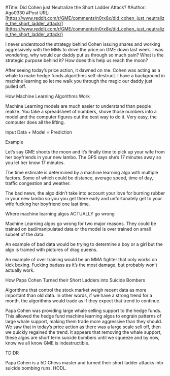 #Title: Did Cohen just Neutralize the Short Ladder Attack?
#Author: Ago0330
#Post URL: [https://www.reddit.com/r/GME/comments/n0rx8x/did_cohen_just_neutralize_the_short_ladder_attack/](https://www.reddit.com/r/GME/comments/n0rx8x/did_cohen_just_neutralize_the_short_ladder_attack/)


I never understood the strategy behind Cohen issuing shares and working aggressively with the MMs to drive the price on GME down last week. I was wondering, why would our daddy put us through so much pain? What is the strategic purpose behind it? How does this help us reach the moon?

After seeing today’s price action, it dawned on me. Cohen was acting as a whale to make hedge funds algorithms self-destruct. I have a background in machine learning so let me walk you through the magic our daddy just pulled off.


How Machine Learning Algorithms Work

Machine Learning models are much easier to understand than people realize. You take a spreadsheet of numbers, shove those numbers into a model and the computer figures out the best way to do it. Very easy, the computer does all the lifting.

Input Data + Model = Prediction

Example

Let’s say GME shoots the moon and it’s finally time to pick up your wife from her boyfriends in your new lambo. The GPS says she’s 17 minutes away so you let her know 17 minutes. 

The time estimate is determined by a machine learning algo with multiple factors. Some of which could be distance, average speed, time of day, traffic congestion and weather. 

The bad news, the algo didn’t take into account your love for burning rubber in your new lambo so you you get there early and unfortunately get to your wife fucking her boyfriend one last time. 

Where machine learning algos ACTUALLY go wrong

Machine Learning algos go wrong for two major reasons. They could be trained on bad/manipulated data or the model is over trained on small subset of the data.

An example of bad data would be trying to determine a boy or a girl but the algo is trained with pictures of drag queens.

An example of over training would be an MMA fighter that only works on kick boxing. Fucking badass as it’s the most damage, but probably won’t actually work. 

How Papa Cohen Turned their Short Ladders into Suicide Bombers

Algorithms that control the stock market weigh recent data as more important than old data. In other words, if we have a strong trend for a month, the algorithms would trade as if they expect that trend to continue.

Papa Cohen was providing large whale selling support to the hedge funds. This allowed the hedge fund machine learning algos to engrain patterns of large whale support, making them trade more aggressive than they should. We saw that in today’s price action as there was a large scale sell off, then we quickly regained the trend. It appears that removing the whale support, these algos are short term suicide bombers until we squeeze and by now, know we all know GME is indestructible. 

TD:DR

Papa Cohen is a 5D Chess master and turned their short ladder attacks into suicide bombing runs. HODL.